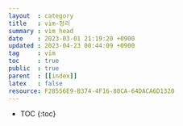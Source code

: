 ```yaml
---
layout  : category
title   : vim-정리
summary : vim head
date    : 2023-03-01 21:19:20 +0900
updated : 2023-04-23 00:44:09 +0900
tag     : vim
toc     : true
public  : true
parent  : [[index]]
latex   : false
resource: F28556E9-B374-4F16-80CA-64DACA6D1320
---
```

* TOC
{:toc}
